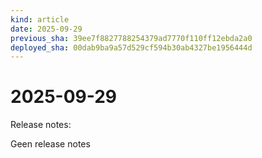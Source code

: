 ```yaml
---
kind: article
date: 2025-09-29
previous_sha: 39ee7f8827788254379ad7770f110ff12ebda2a0
deployed_sha: 00dab9ba9a57d529cf594b30ab4327be1956444d
---
```


# 2025-09-29

Release notes:

Geen release notes
